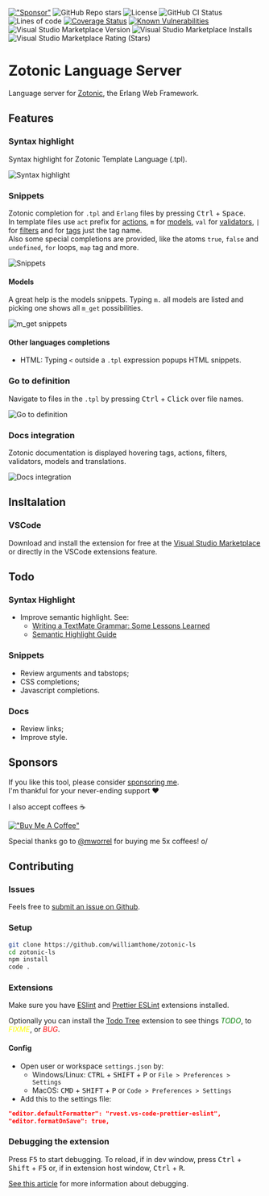 [!["Sponsor"](https://img.shields.io/static/v1?label=Sponsor&message=%E2%9D%A4&logo=GitHub&color=%23fe8e86)](<[https://www.buymeacoffee.com/williamthome](https://github.com/sponsors/williamthome)>)
![GitHub Repo stars](https://img.shields.io/github/stars/williamthome/zotonic-ls?style=social)
![License](https://img.shields.io/github/license/williamthome/zotonic-ls)
![GitHub CI Status](https://img.shields.io/github/workflow/status/williamthome/zotonic-ls/ci)
![Lines of code](https://img.shields.io/tokei/lines/github/williamthome/zotonic-ls)
[![Coverage Status](https://coveralls.io/repos/github/williamthome/zotonic-ls/badge.svg?branch=main)](https://coveralls.io/github/williamthome/zotonic-ls?branch=main)
[![Known Vulnerabilities](https://snyk.io/test/github/williamthome/zotonic-ls/badge.svg)](https://snyk.io/test/github/williamthome/zotonic-ls)
![Visual Studio Marketplace Version](https://img.shields.io/visual-studio-marketplace/v/williamthome.zotonic-ls)
![Visual Studio Marketplace Installs](https://img.shields.io/visual-studio-marketplace/i/williamthome.zotonic-ls)
![Visual Studio Marketplace Rating (Stars)](https://img.shields.io/visual-studio-marketplace/stars/williamthome.zotonic-ls)

# Zotonic Language Server

Language server for [Zotonic](http://zotonic.com/), the Erlang Web Framework.

## Features

### Syntax highlight

Syntax highlight for Zotonic Template Language (.tpl).

![Syntax highlight](images/syntax-highlight.gif)

### Snippets

Zotonic completion for `.tpl` and `Erlang` files by pressing <kbd>Ctrl</kbd> + <kbd>Space</kbd>.\
In template files use `act` prefix for [actions](http://docs.zotonic.com/en/latest/ref/actions/), `m` for [models](http://docs.zotonic.com/en/latest/ref/models/), `val` for [validators](http://docs.zotonic.com/en/latest/ref/validators/index.html#validators), `|` for [filters](http://docs.zotonic.com/en/latest/ref/filters/) and for [tags](http://docs.zotonic.com/en/latest/ref/tags/) just the tag name.\
Also some special completions are provided, like the atoms `true`, `false` and `undefined`, `for` loops, `map` tag and more.

![Snippets](images/snippets.gif)

#### Models

A great help is the models snippets. Typing `m.` all models are listed and picking one shows all `m_get` possibilities.

![m_get snippets](images/m_get_snippets.gif)

#### Other languages completions

-   HTML: Typing `<` outside a `.tpl` expression popups HTML snippets.

### Go to definition

Navigate to files in the `.tpl` by pressing <kbd>Ctrl</kbd> + <kbd>Click</kbd> over file names.

![Go to definition](images/go-to-definition.gif)

### Docs integration

Zotonic documentation is displayed hovering tags, actions, filters, validators, models and translations.

![Docs integration](images/docs-integration.gif)

## Insltalation

### VSCode

Download and install the extension for free at the [Visual Studio Marketplace](https://marketplace.visualstudio.com/items?itemName=williamthome.zotonic-ls) or directly in the VSCode extensions feature.

## Todo

### Syntax Highlight

-   Improve semantic highlight. See:
    -   [Writing a TextMate Grammar: Some Lessons Learned](https://www.apeth.com/nonblog/stories/textmatebundle.html)
    -   [Semantic Highlight Guide](https://code.visualstudio.com/api/language-extensions/semantic-highlight-guide)

### Snippets

-   Review arguments and tabstops;
-   CSS completions;
-   Javascript completions.

### Docs

-   Review links;
-   Improve style.

## Sponsors

If you like this tool, please consider [sponsoring me](https://github.com/sponsors/williamthome).\
I'm thankful for your never-ending support :heart:

I also accept coffees :coffee:

[!["Buy Me A Coffee"](https://www.buymeacoffee.com/assets/img/custom_images/orange_img.png)](https://www.buymeacoffee.com/williamthome)

Special thanks go to [@mworrel](https://github.com/mworrell) for buying me 5x coffees! o/

## Contributing

### Issues

Feels free to [submit an issue on Github](https://github.com/vscode-django/vscode-django/issues/new).

### Setup

```bash
git clone https://github.com/williamthome/zotonic-ls
cd zotonic-ls
npm install
code .
```

### Extensions

Make sure you have [ESlint](https://marketplace.visualstudio.com/items?itemName=dbaeumer.vscode-eslint) and [Prettier ESLint](https://marketplace.visualstudio.com/items?itemName=rvest.vs-code-prettier-eslint) extensions installed.

Optionally you can install the [Todo Tree](https://marketplace.visualstudio.com/items?itemName=Gruntfuggly.todo-tree) extension to see things <span style="color: green;">_TODO_</span>, to <span style="color: yellow;">_FIXME_</span>, or <span style="color: red;">_BUG_</span>.

#### Config

-   Open user or workspace `settings.json` by:
    -   Windows/Linux: <kbd>CTRL</kbd> + <kbd>SHIFT</kbd> + <kbd>P</kbd> or `File > Preferences > Settings`
    -   MacOS: <kbd>CMD</kbd> + <kbd>SHIFT</kbd> + <kbd>P</kbd> or `Code > Preferences > Settings`
-   Add this to the settings file:

```json
"editor.defaultFormatter": "rvest.vs-code-prettier-eslint",
"editor.formatOnSave": true,
```

### Debugging the extension

Press <kbd>F5</kbd> to start debugging.
To reload, if in dev window, press <kbd>Ctrl</kbd> + <kbd>Shift</kbd> + <kbd>F5</kbd> or, if in extension host window, <kbd>Ctrl</kbd> + <kbd>R</kbd>.

[See this article](https://code.visualstudio.com/api/get-started/your-first-extension) for more information about debugging.
